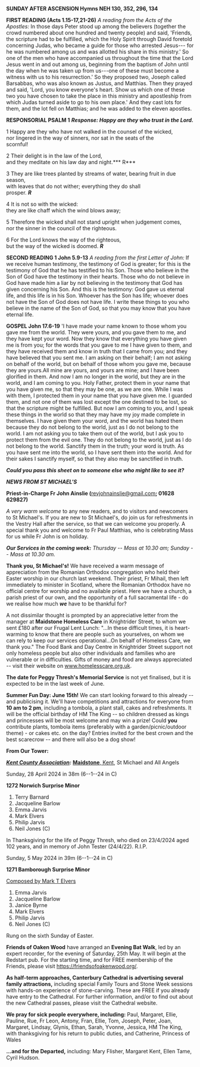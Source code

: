 **SUNDAY AFTER ASCENSION Hymns NEH 130, 352, 296, 134**

**FIRST READING (Acts 1.15-17,21-26)** *A reading from the Acts of the
Apostles:* In those days Peter stood up among the believers (together
the crowd numbered about one hundred and twenty people) and said,
'Friends, the scripture had to be fulfilled, which the Holy Spirit
through David foretold concerning Judas, who became a guide for those
who arrested Jesus--- for he was numbered among us and was allotted his
share in this ministry.' So one of the men who have accompanied us
throughout the time that the Lord Jesus went in and out among us,
beginning from the baptism of John until the day when he was taken up
from us---one of these must become a witness with us to his
resurrection.' So they proposed two, Joseph called Barsabbas, who was
also known as Justus, and Matthias. Then they prayed and said, 'Lord,
you know everyone's heart. Show us which one of these two you have
chosen to take the place in this ministry and apostleship from which
Judas turned aside to go to his own place.' And they cast lots for them,
and the lot fell on Matthias; and he was added to the eleven apostles.

**RESPONSORIAL PSALM 1** ***Response: Happy are they who trust in the
Lord.***

1 Happy are they who have not walked in the counsel of the wicked,  
nor lingered in the way of sinners, nor sat in the seats of the  
scornful!  

2 Their delight is in the law of the Lord,  
and they meditate on his law day and night.*** R***

3 They are like trees planted by streams of water, bearing fruit in due season,  
with leaves that do not wither; everything they do shall  
prosper. ***R***

4 It is not so with the wicked:  
they are like chaff which the wind blows away;  

5 Therefore the wicked shall not stand upright when judgement comes,  
nor the sinner in the council of the righteous.  

6 For the Lord knows the way of the righteous,  
but the way of the wicked is doomed. ***R***

**SECOND READING 1 John 5.9-13** *A reading from the first Letter of
John:* If we receive human testimony, the testimony of God is greater;
for this is the testimony of God that he has testified to his Son. Those
who believe in the Son of God have the testimony in their hearts. Those
who do not believe in God have made him a liar by not believing in the
testimony that God has given concerning his Son. And this is the
testimony: God gave us eternal life, and this life is in his Son.
Whoever has the Son has life; whoever does not have the Son of God does
not have life. I write these things to you who believe in the name of
the Son of God, so that you may know that you have eternal life.

**GOSPEL John 17.6-19** 'I have made your name known to those whom you
gave me from the world. They were yours, and you gave them to me, and
they have kept your word. Now they know that everything you have given
me is from you; for the words that you gave to me I have given to them,
and they have received them and know in truth that I came from you; and
they have believed that you sent me. I am asking on their behalf; I am
not asking on behalf of the world, but on behalf of those whom you gave
me, because they are yours.All mine are yours, and yours are mine; and I
have been glorified in them. And now I am no longer in the world, but
they are in the world, and I am coming to you. Holy Father, protect them
in your name that you have given me, so that they may be one, as we are
one. While I was with them, I protected them in your name that you have
given me. I guarded them, and not one of them was lost except the one
destined to be lost, so that the scripture might be fulfilled. But now I
am coming to you, and I speak these things in the world so that they may
have my joy made complete in themselves. I have given them your word,
and the world has hated them because they do not belong to the world,
just as I do not belong to the world. I am not asking you to take them
out of the world, but I ask you to protect them from the evil one. They
do not belong to the world, just as I do not belong to the world.
Sanctify them in the truth; your word is truth. As you have sent me into
the world, so I have sent them into the world. And for their sakes I
sanctify myself, so that they also may be sanctified in truth.

***Could you pass this sheet on to someone else who might like to see
it?***

***NEWS FROM ST MICHAEL\'S***

**Priest-in-Charge Fr John Ainslie (**<revjohnainslie@gmail.com>**;
01628 629827)**

*A very warm welcome* to any new readers, and to visitors and newcomers
to St Michael\'s. If you are new to St Michael\'s, do join us for
refreshments in the Vestry Hall after the service, so that we can
welcome you properly. A special thank you and welcome to Fr Paul
Matthias, who is celebrating Mass for us while Fr John is on holiday.

***Our Services in the coming week:** Thursday -- Mass at 10.30 am;
Sunday -- Mass at 10.30 am.*

**Thank you, St Michael\'s!** We have received a warm message of
appreciation from the Romanian Orthodox congregation who held their
Easter worship in our church last weekend. Their priest, Fr Mihail, then
left immediately to minister in Scotland, where the Romanian Orthodox
have no official centre for worship and no available priest. Here we
have a church, a parish priest of our own, and the opportunity of a full
sacramental life - do we realise how much ***we*** have to be thankful
for?

A not dissimilar thought is prompted by an appreciative letter from the
manager at **Maidstone Homeless Care** in Knightrider Street, to whom we
sent £180 after our Frugal Lent Lunch: "\...In these difficult times, it
is heart-warming to know that there are people such as yourselves, on
whom we can rely to keep our services operational\...On behalf of
Homeless Care, we thank you." The Food Bank and Day Centre in
Knightrider Street support not only homeless people but also other
individuals and families who are vulnerable or in difficulties. Gifts of
money and food are always appreciated -- visit their website on
www.homelesscare.org.uk.

**The date for Peggy Thresh\'s Memorial Service** is not yet finalised,
but it is expected to be in the last week of June.

**Summer Fun Day: June 15th!** We can start looking forward to this
already -- and publicising it. We\'ll have competitions and attractions
for everyone from **10 am to 2 pm**, including a tombola, a plant stall,
cakes and refreshments. It will be the official birthday of HM The King
-- so children dressed as kings and princesses will be most welcome and
may win a prize! Could **you** contribute plants, tombola items
(preferably with a garden/picnic/outdoor theme) - or cakes etc. on the
day? Entries invited for the best crown and the best scarecrow -- and
there will also be a dog show!

**From Our Tower:**

***[Kent County
Association](https://bb.ringingworld.co.uk/performances-report.php?association_id=19&year=2024):***
[**Maidstone**, Kent](https://dove.cccbr.org.uk/tower/12644#_blank), St
Michael and All Angels

Sunday, 28 April 2024 in 38m (6--1--24 in C)

**1272 Norwich Surprise Minor**

1. Terry Barnard
2. Jacqueline Barlow
3. Emma Jarvis
4. Mark Elvers
5. Philip Jarvis
6. Neil Jones (C)

In Thanksgiving for the life of Peggy Thresh, who died on 23/4/2024 aged
102 years, and in memory of John Tester (24/4/22). R.I.P.

Sunday, 5 May 2024 in 39m (6--1--24 in C)

**1271 Bamborough Surprise Minor**

[Composed by Mark T
Elvers](https://bb.ringingworld.co.uk/comp.php?id=2297331)

1. Emma Jarvis
2. Jacqueline Barlow
3. Janice Byrne
4. Mark Elvers
5. Philip Jarvis
6. Neil Jones (C)

Rung on the sixth Sunday of Easter.

**Friends of Oaken Wood** have arranged an **Evening Bat Walk**, led by
an expert recorder, for the evening of Saturday, 25th May. It will
begin at the Redstart pub. For the starting time, and for FREE
membership of the Friends, please visit
<https://friendsofoakenwood.org/>.

**As half-term approaches, Canterbury Cathedral is advertising several
family attractions,** including special Family Tours and Stone Week
sessions with hands-on experience of stone-carving. These are FREE if
you already have entry to the Cathedral. For further information, and/or
to find out about the new Cathedral passes, please visit the Cathedral
website.

**We pray for sick people everywhere, including:** Paul, Margaret,
Ellie, Pauline, Rue, Fr Leon, Antony, Fran, Ellie, Tom, Joseph, Peter,
Joan, Margaret, Lindsay, Glynis, Ethan, Sarah, Yvonne, Jessica, HM The
King, with thanksgiving for his return to public duties, and Catherine,
Princess of Wales

**\...and for the Departed,** including: Mary Flisher, Margaret Kent,
Ellen Tame, Cyril Hudson.
